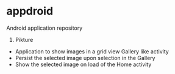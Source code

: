 # appdroid
Android application repository

1. Pikture
- Application to show images in a grid view Gallery like activity 
- Persist the selected image upon selection in the Gallery 
- Show the selected image on load of the Home activity
